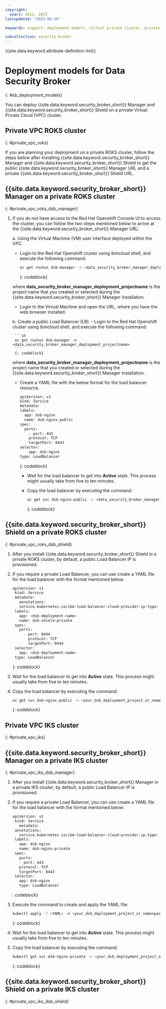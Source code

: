 ```yaml
---
copyright:
  years: 2022, 2023
lastupdated: "2023-08-20"

keywords: support, deployment models, virtual private cluster, private cluster, public cluster

subcollection: security-broker
---
```


{{site.data.keyword.attribute-definition-list}}

# Deployment models for Data Security Broker
{: #sb_deployment_models}

You can deploy {{site.data.keyword.security_broker_short}} Manager and {{site.data.keyword.security_broker_short}} Shield on a private Virtual Private Cloud (VPC) cluster.

## Private VPC ROKS cluster
{: #private_vpc_roks}

If you are planning your deployment on a private ROKS cluster, follow the steps below after installing {{site.data.keyword.security_broker_short}} Manager and {{site.data.keyword.security_broker_short}} Shield to get the public {{site.data.keyword.security_broker_short}} Manager URL and a private {{site.data.keyword.security_broker_short}} Shield URL.

## {{site.data.keyword.security_broker_short}} Manager on a private ROKS cluster
{: #private_vpc_roks_dsb_manager}

1. If you do not have access to the Red Hat Openshift Console UI to access the cluster, you can follow the two steps mentioned below to arrive at the {{site.data.keyword.security_broker_short}} Manager URL:

   a. Using the Virtual Machine (VM) user interface deployed within the VPC.
      
      - Login to the Red Hat Openshift cluster using ibmcloud shell, and execute the following command:

        ```sh
        oc get routes dsb-manager -n <data_security_broker_manager_deployment_projectname>
        ```
        {: codeblock}

      where **data_security_broker_manager_deployment_projectname** is the project name that you created or selected during the {{site.data.keyword.security_broker_short}} Manager installation.
      - Login to the Virtual Machine and open the URL, where you have the web browser installed.

    b. Create a public Load Balancer (LB).
       -  Login to the Red Hat Openshift cluster using ibmcloud shell, and execute the following command:

        ```sh
        oc get routes dsb-manager -n <data_security_broker_manager_deployment_projectname>
        ```
        {: codeblock}
      
      where **data_security_broker_manager_deployment_projectname** is the project name that you created or selected during the {{site.data.keyword.security_broker_short}} Manager installation.

      - Create a YAML file with the below format for the load balancer resource.

        ```sh
        apiVersion: v1
        kind: Service
        metadata:
        labels:
          app: dsb-nginx
          name: dsb-nginx-public
        spec:
          ports:
            - port: 443
            protocol: TCP
            targetPort: 8443
        selector:
            app: dsb-nginx
        type: LoadBalancer
        ```
        {: codeblock}       

        - Wait for the load balancer to get into **Active** state. This process might usually take from five to ten minutes.

        - Copy the load balancer by executing the command:

          ```sh
          oc get svc dsb-nginx-public -n <data_security_broker_manager_deployment_projectname>
          ```
          {: codeblock}

## {{site.data.keyword.security_broker_short}} Shield on a private ROKS cluster
{: #private_vpc_roks_dsb_shield}

1. After you install {{site.data.keyword.security_broker_short}} Shield in a private ROKS cluster, by default, a public Load Balancer IP is provisioned.
2. If you require a private Load Balancer, you can use create a YAML file for the load balancer with the format mentioned below.

   ```sh
   apiVersion: v1
    kind: Service
    metadata:
      annotations:
      service.kubernetes.io/ibm-load-balancer-cloud-provider-ip-type: "private"
    labels:
      app: <dsb-deployment-name>
      name: dsb-shield-private
    spec:
      ports:
        - port: 8444
          protocol: TCP
          targetPort: 8444
    selector:
      app: <dsb-deployment-name>
    type: LoadBalancer
   ```
   {: codeblock}
   
  3. Wait for the load balancer to get into **Active** state. This process might usually take from five to ten minutes.

  4. Copy the load balancer by executing the command:

     ```sh
     oc get svc dsb-nginx-public -n <your_dsb_deployment_project_or_namespace>
     ```
     {: codeblock}          

## Private VPC IKS cluster
{: #private_vpc_iks}

## {{site.data.keyword.security_broker_short}} Manager on a private IKS cluster
{: #private_vpc_iks_dsb_manager}

1. After you install {{site.data.keyword.security_broker_short}} Manager in a private IKS cluster, by default, a public Load Balancer IP is provisioned.
2. If you require a private Load Balancer, you can use create a YAML file for the load balancer with the format mentioned below.

   ```sh
   apiVersion: v1
    kind: Service
      metadata:
    annotations:
      service.kubernetes.io/ibm-load-balancer-cloud-provider-ip-type: "private"
    labels:
      app: dsb-nginx
      name: dsb-nginx-private
    spec:
      ports:
      - port: 443
      protocol: TCP
      targetPort: 8443
    selector:
      app: dsb-nginx
      type: LoadBalancer
   ```
   : codeblock} 

3. Execute the command to create and apply the YAML file:
   
   ```sh
   kubectl apply -f <YAML> -n <your_dsb_deployment_project_or_namespace>
   ```
   {: codeblock} 
 
4. Wait for the load balancer to get into **Active** state. This process might usually take from five to ten minutes.
5. Copy the load balancer by executing the command:

   ```sh
   kubectl get svc dsb-nginx-private -n <your_dsb_deployment_project_or_namespace>
   ```
   {: codeblock}
   

## {{site.data.keyword.security_broker_short}} Shield on a private IKS cluster
{: #private_vpc_iks_dsb_shield}


